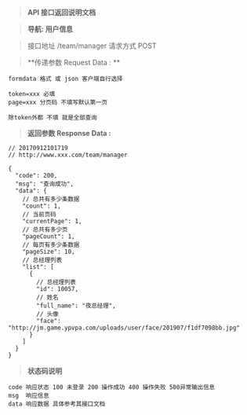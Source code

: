> **API 接口返回说明文档**

> **导航: 用户信息**

> 接口地址 /team/manager 请求方式 POST

> **传递参数 Request Data : **
```
formdata 格式 或 json 客户端自行选择

token=xxx 必填
page=xxx 分页码 不填写默认第一页

除token外都 不填 就是全部查询
```

>**返回参数 Response Data :**
```
// 20170912101719
// http://www.xxx.com/team/manager

{
  "code": 200,
  "msg": "查询成功",
  "data": {
    // 总共有多少条数据
    "count": 1,
    // 当前页码
    "currentPage": 1,
    // 总共有多少页
    "pageCount": 1,
    // 每页有多少条数据
    "pageSize": 10,
    // 总经理列表
    "list": [
      {
        // 总经理列表
        "id": 10057,
        // 姓名
        "full_name": "夜总经理",
        // 头像
        "face": "http://jm.game.ypvpa.com/uploads/user/face/201907/f1df7098bb.jpg"
      }
    ]
  }
}

```

> **状态码说明**
```
code 响应状态 100 未登录 200 操作成功 400 操作失败 500异常输出信息
msg  响应信息
data 响应数据 具体参考其接口文档
```